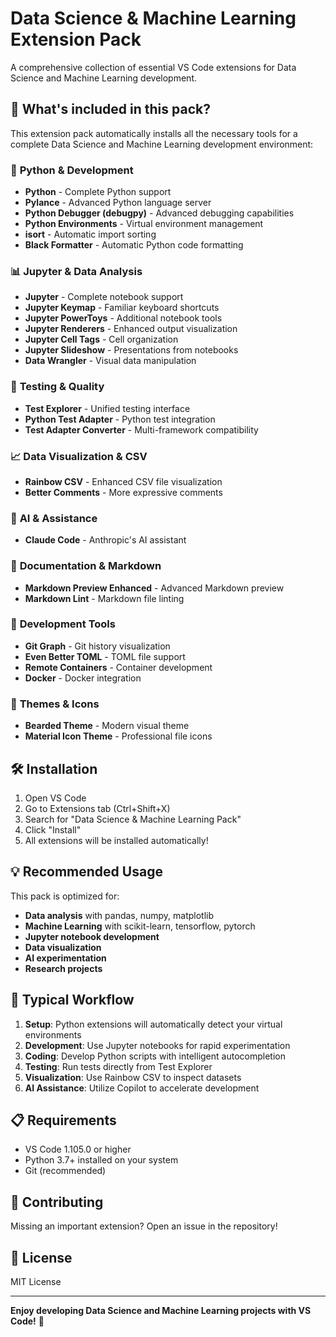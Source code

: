 # Data Science & Machine Learning Extension Pack

A comprehensive collection of essential VS Code extensions for Data Science and Machine Learning development.

## 🚀 What's included in this pack?

This extension pack automatically installs all the necessary tools for a complete Data Science and Machine Learning development environment:

### 🐍 **Python & Development**

- **Python** - Complete Python support
- **Pylance** - Advanced Python language server
- **Python Debugger (debugpy)** - Advanced debugging capabilities
- **Python Environments** - Virtual environment management
- **isort** - Automatic import sorting
- **Black Formatter** - Automatic Python code formatting

### 📊 **Jupyter & Data Analysis**

- **Jupyter** - Complete notebook support
- **Jupyter Keymap** - Familiar keyboard shortcuts
- **Jupyter PowerToys** - Additional notebook tools
- **Jupyter Renderers** - Enhanced output visualization
- **Jupyter Cell Tags** - Cell organization
- **Jupyter Slideshow** - Presentations from notebooks
- **Data Wrangler** - Visual data manipulation

### 🧪 **Testing & Quality**

- **Test Explorer** - Unified testing interface
- **Python Test Adapter** - Python test integration
- **Test Adapter Converter** - Multi-framework compatibility

### 📈 **Data Visualization & CSV**

- **Rainbow CSV** - Enhanced CSV file visualization
- **Better Comments** - More expressive comments

### 🤖 **AI & Assistance**

- **Claude Code** - Anthropic's AI assistant

### 📝 **Documentation & Markdown**

- **Markdown Preview Enhanced** - Advanced Markdown preview
- **Markdown Lint** - Markdown file linting

### 🔧 **Development Tools**

- **Git Graph** - Git history visualization
- **Even Better TOML** - TOML file support
- **Remote Containers** - Container development
- **Docker** - Docker integration

### 🎨 **Themes & Icons**

- **Bearded Theme** - Modern visual theme
- **Material Icon Theme** - Professional file icons

## 🛠️ Installation

1. Open VS Code
2. Go to Extensions tab (Ctrl+Shift+X)
3. Search for "Data Science & Machine Learning Pack"
4. Click "Install"
5. All extensions will be installed automatically!

## 💡 Recommended Usage

This pack is optimized for:

- **Data analysis** with pandas, numpy, matplotlib
- **Machine Learning** with scikit-learn, tensorflow, pytorch
- **Jupyter notebook development**
- **Data visualization**
- **AI experimentation**
- **Research projects**

## 🔄 Typical Workflow

1. **Setup**: Python extensions will automatically detect your virtual environments
2. **Development**: Use Jupyter notebooks for rapid experimentation
3. **Coding**: Develop Python scripts with intelligent autocompletion
4. **Testing**: Run tests directly from Test Explorer
5. **Visualization**: Use Rainbow CSV to inspect datasets
6. **AI Assistance**: Utilize Copilot to accelerate development

## 📋 Requirements

- VS Code 1.105.0 or higher
- Python 3.7+ installed on your system
- Git (recommended)

## 🤝 Contributing

Missing an important extension? Open an issue in the repository!

## 📄 License

MIT License

---

**Enjoy developing Data Science and Machine Learning projects with VS Code!** 🎉
